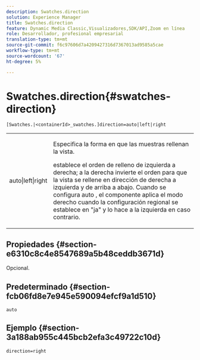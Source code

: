 ```yaml
---
description: Swatches.direction
solution: Experience Manager
title: Swatches.direction
feature: Dynamic Media Classic,Visualizadores,SDK/API,Zoom en línea
role: Desarrollador, profesional empresarial
translation-type: tm+mt
source-git-commit: f6c97606d7a4209427316d7367013ad9585a5cae
workflow-type: tm+mt
source-wordcount: '67'
ht-degree: 5%

---
```



# Swatches.direction{#swatches-direction}

`[Swatches.|<containerId>_swatches.]direction=auto|left|right`

<table id="table_8DA8AC17A6FB4EC09DC9384B812D841C"> 
 <tbody> 
  <tr> 
   <td colname="col1"> <p> <span class="codeph"> auto|left|right  </span> </p> </td> 
   <td colname="col2"> <p> Especifica la forma en que las muestras rellenan la vista. </p> <p> <span class="codeph"> establece el  </span> orden de relleno de izquierda a derecha;  <span class="codeph"> a la derecha  </span> invierte el orden para que la vista se rellene en dirección de derecha a izquierda y de arriba a abajo. Cuando se configura <span class="codeph"> auto </span>, el componente aplica el modo derecho cuando la configuración regional se establece en <span class="codeph"> "ja" </span> y lo hace a la izquierda en caso contrario. </p> </td> 
  </tr> 
 </tbody> 
</table>

## Propiedades {#section-e6310c8c4e8547689a5b48ceddb3671d}

Opcional.

## Predeterminado {#section-fcb06fd8e7e945e590094efcf9a1d510}

`auto`

## Ejemplo {#section-3a188ab955c445bcb2efa3c49722c10d}

`direction=right`
